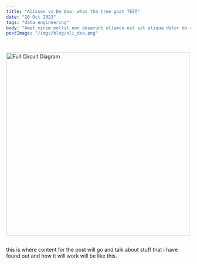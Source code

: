 ```yaml
---
title: "Alisson vs De Gea: whos the true goat TEST"
date: "20 Oct 2023"
tags: "data engineering"
body: "Amet minim mollit non deserunt ullamco est sit aliqua dolor do amet sint. Velit officia consequat duis enim velit mollit. Exercitation veniam consequat sunt nostrud amet."
postImage: "/imgs/blog/ali_dea.png"
---
```


<div style="margin-top:30px">
<p style{align="center"}>
<img src="/imgs/blog/ali_dea.png" width="500" title="Full Circuit Diagram"></p>
</div>

<div style="margin-top: 30px">this is where content for the post will go and talk about stuff that i have found out and how it will work will be like this.</div>
